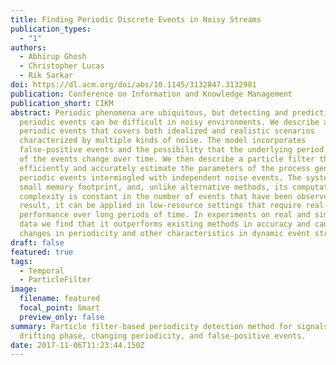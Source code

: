 ```yaml
---
title: Finding Periodic Discrete Events in Noisy Streams
publication_types:
  - "1"
authors:
  - Abhirup Ghosh
  - Christopher Lucas
  - Rik Sarkar
doi: https://dl.acm.org/doi/abs/10.1145/3132847.3132981
publication: Conference on Information and Knowledge Management
publication_short: CIKM
abstract: Periodic phenomena are ubiquitous, but detecting and predicting
  periodic events can be difficult in noisy environments. We describe a model of
  periodic events that covers both idealized and realistic scenarios
  characterized by multiple kinds of noise. The model incorporates
  false-positive events and the possibility that the underlying period and phase
  of the events change over time. We then describe a particle filter that can
  efficiently and accurately estimate the parameters of the process generating
  periodic events intermingled with independent noise events. The system has a
  small memory footprint, and, unlike alternative methods, its computational
  complexity is constant in the number of events that have been observed. As a
  result, it can be applied in low-resource settings that require real-time
  performance over long periods of time. In experiments on real and simulated
  data we find that it outperforms existing methods in accuracy and can track
  changes in periodicity and other characteristics in dynamic event streams.
draft: false
featured: true
tags:
  - Temporal
  - ParticleFilter
image:
  filename: featured
  focal_point: Smart
  preview_only: false
summary: Particle filter-based periodicity detection method for signals with
  drifting phase, changing periodicity, and false-positive events.
date: 2017-11-06T11:23:44.150Z
---
```

